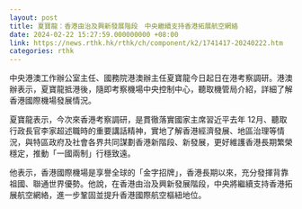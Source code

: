 ```yaml
---
layout: post
title: 夏寶龍：香港由治及興新發展階段　中央繼續支持香港拓展航空網絡
date: 2024-02-22 15:27:59.000000000 +08:00
link: https://news.rthk.hk/rthk/ch/component/k2/1741417-20240222.htm
categories: rthk
---
```


中央港澳工作辦公室主任、國務院港澳辦主任夏寶龍今日起日在港考察調研。港澳辦表示，夏寶龍抵港後，隨即考察機場中央控制中心，聽取機管局介紹，詳細了解香港國際機場發展情況。

夏寶龍表示，今次來香港考察調研，是貫徹落實國家主席習近平去年 12月、聽取行政長官李家超述職時的重要講話精神，實地了解香港經濟發展、地區治理等情況，與特區政府及社會各界共同謀劃香港新階段、新發展，更好維護香港長期繁榮穩定，推動「一國兩制」行穩致遠。

他表示，香港國際機場是享譽全球的「金字招牌」，香港長期以來，充分發揮背靠祖國、聯通世界優勢。他說，在香港由治及興新發展階段，中央將繼續支持香港拓展航空網絡，進一步鞏固並提升香港國際航空樞紐地位。
